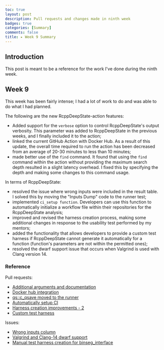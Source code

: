 ```yaml
---
toc: true
layout: post
description: Pull requests and changes made in ninth week
badges: true
categories: [Summary]
comments: false
title: ▸ Week 9 Summary
---
```


## Introduction
This post is meant to be a reference for the work I've done during the ninth week. 

## Week 9
This week has been fairly intense; I had a lot of work to do and was able to do what I had planned.

The following are the new RcppDeepState-action features:
* Added support for the `verbose` option to control RcppDeepState's output verbosity. This parameter was added to RcppDeepState in the previous weeks, and I finally included it to the action; 
* linked the current GitHub Action with Docker Hub. As a result of this update, the overall time required to run the action has been decreased from an average of 20-30 minutes to less than 10 minutes;
* made better use of the `find` command. It found that using the `find` command within the action without providing the maximum search depth resulted in a slight latency overhead. I fixed this by specifying the depth and making some changes to this command usage. 


In terms of RcppDeepState:
* resolved the issue where wrong inputs were included in the result table. I solved this by moving the "Inputs Dump" code to the runner test; 
* implemented `ci_setup function`. Developers can use this function to automatically initialize a workflow file within their repositories for the RcppDeepState analysis;
* improved and revised the harness creation process, making some additional changes in response to the usability test performed by my mentors; 
* added the functionality that allows developers to provide a custom test harness if RcppDeepState cannot generate it automatically for a function (function's parameters are not within the permitted ones); 
* resolved the dwarf support issue that occurs when Valgrind is used with Clang version 14.

### Reference
Pull requests:
* [Additional arguments and documentation](https://github.com/FabrizioSandri/RcppDeepState-action/pull/8)
* [Docker hub integration](https://github.com/FabrizioSandri/RcppDeepState-action/pull/9)
* [qs::c_qsave moved to the runner](https://github.com/FabrizioSandri/RcppDeepState/pull/14)
* [Automatically setup CI](https://github.com/FabrizioSandri/RcppDeepState/pull/15)
* [Harness creation improvements - 2](https://github.com/FabrizioSandri/RcppDeepState/pull/16)
* [Custom test harness](https://github.com/FabrizioSandri/RcppDeepState/pull/17)

Issues:
* [Wrong inputs column](https://github.com/FabrizioSandri/RcppDeepState/issues/13)
* [Valgrind and Clang-14 dwarf support](https://github.com/FabrizioSandri/RcppDeepState/issues/18)
* [Manual test harness creation for binseg_interface](https://github.com/tdhock/binsegRcpp/issues/14)